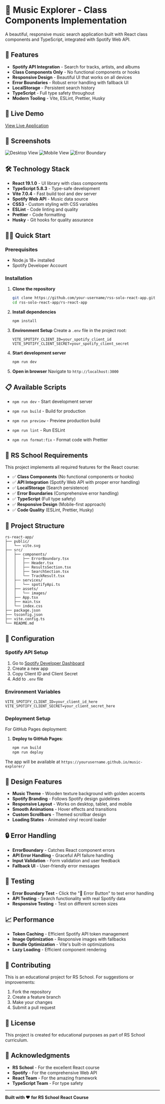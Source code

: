 # 🎵 Music Explorer - Class Components Implementation

A beautiful, responsive music search application built with React class components and TypeScript, integrated with Spotify Web API.

## 🌟 Features

- **Spotify API Integration** - Search for tracks, artists, and albums
- **Class Components Only** - No functional components or hooks
- **Responsive Design** - Beautiful UI that works on all devices
- **Error Boundaries** - Robust error handling with fallback UI
- **LocalStorage** - Persistent search history
- **TypeScript** - Full type safety throughout
- **Modern Tooling** - Vite, ESLint, Prettier, Husky

## 🚀 Live Demo

[View Live Application](https://ilonagold.github.io/music-explorer/)

## 📱 Screenshots

![Desktop View](./screenshots/desktop-view.png)
![Mobile View](./screenshots/mobile-view.png)
![Error Boundary](./screenshots/error-boundary.png)

## 🛠️ Technology Stack

- **React 19.1.0** - UI library with class components
- **TypeScript 5.8.3** - Type-safe development
- **Vite 7.0.4** - Fast build tool and dev server
- **Spotify Web API** - Music data source
- **CSS3** - Custom styling with CSS variables
- **ESLint** - Code linting and quality
- **Prettier** - Code formatting
- **Husky** - Git hooks for quality assurance

## 🏃‍♂️ Quick Start

### Prerequisites

- Node.js 18+ installed
- Spotify Developer Account

### Installation

1. **Clone the repository**

   ```bash
   git clone https://github.com/your-username/rss-solo-react-app.git
   cd rss-solo-react-app/rs-react-app
   ```

2. **Install dependencies**

   ```bash
   npm install
   ```

3. **Environment Setup**
   Create a `.env` file in the project root:

   ```env
   VITE_SPOTIFY_CLIENT_ID=your_spotify_client_id
   VITE_SPOTIFY_CLIENT_SECRET=your_spotify_client_secret
   ```

4. **Start development server**

   ```bash
   npm run dev
   ```

5. **Open in browser**
   Navigate to `http://localhost:3000`

## 📋 Available Scripts

- `npm run dev` - Start development server
- `npm run build` - Build for production
- `npm run preview` - Preview production build
- `npm run lint` - Run ESLint

- `npm run format:fix` - Format code with Prettier

## 🎯 RS School Requirements

This project implements all required features for the React course:

- ✅ **Class Components** (No functional components or hooks)
- ✅ **API Integration** (Spotify Web API with proper error handling)
- ✅ **LocalStorage** (Search persistence)
- ✅ **Error Boundaries** (Comprehensive error handling)
- ✅ **TypeScript** (Full type safety)
- ✅ **Responsive Design** (Mobile-first approach)
- ✅ **Code Quality** (ESLint, Prettier, Husky)

## 📁 Project Structure

```
rs-react-app/
├── public/
│   └── vite.svg
├── src/
│   ├── components/
│   │   ├── ErrorBoundary.tsx
│   │   ├── Header.tsx
│   │   ├── ResultsSection.tsx
│   │   ├── SearchSection.tsx
│   │   └── TrackResult.tsx
│   ├── services/
│   │   └── spotifyApi.ts
│   ├── assets/
│   │   └── images/
│   ├── App.tsx
│   ├── main.tsx
│   └── index.css
├── package.json
├── tsconfig.json
├── vite.config.ts
└── README.md
```

## 🔧 Configuration

### Spotify API Setup

1. Go to [Spotify Developer Dashboard](https://developer.spotify.com/dashboard)
2. Create a new app
3. Copy Client ID and Client Secret
4. Add to `.env` file

### Environment Variables

```env
VITE_SPOTIFY_CLIENT_ID=your_client_id_here
VITE_SPOTIFY_CLIENT_SECRET=your_client_secret_here
```

### Deployment Setup

For GitHub Pages deployment:

1. **Deploy to GitHub Pages**:
   ```bash
   npm run build
   npm run deploy
   ```

The app will be available at `https://yourusername.github.io/music-explorer/`

## 🎨 Design Features

- **Music Theme** - Wooden texture background with golden accents
- **Spotify Branding** - Follows Spotify design guidelines
- **Responsive Layout** - Works on desktop, tablet, and mobile
- **Smooth Animations** - Hover effects and transitions
- **Custom Scrollbars** - Themed scrollbar design
- **Loading States** - Animated vinyl record loader

## 🔒 Error Handling

- **ErrorBoundary** - Catches React component errors
- **API Error Handling** - Graceful API failure handling
- **Input Validation** - Form validation and user feedback
- **Fallback UI** - User-friendly error messages

## 🧪 Testing

- **Error Boundary Test** - Click the "🚨 Error Button" to test error handling
- **API Testing** - Search functionality with real Spotify data
- **Responsive Testing** - Test on different screen sizes

## 📈 Performance

- **Token Caching** - Efficient Spotify API token management
- **Image Optimization** - Responsive images with fallbacks
- **Bundle Optimization** - Vite's built-in optimizations
- **Lazy Loading** - Efficient component rendering

## 🤝 Contributing

This is an educational project for RS School. For suggestions or improvements:

1. Fork the repository
2. Create a feature branch
3. Make your changes
4. Submit a pull request

## 📜 License

This project is created for educational purposes as part of RS School curriculum.

## 🙏 Acknowledgments

- **RS School** - For the excellent React course
- **Spotify** - For the comprehensive Web API
- **React Team** - For the amazing framework
- **TypeScript Team** - For type safety

---

**Built with ❤️ for RS School React Course**
